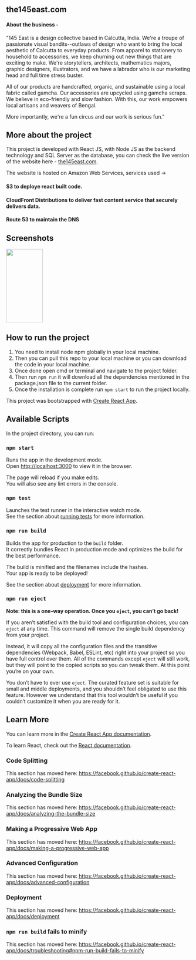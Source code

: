 ## the145east.com

#### About the business - 

"145 East is a design collective based in Calcutta, India. We're a troupe of passionate visual bandits--outlaws of design who want to bring the local aesthetic of Calcutta to everyday products. From apparel to stationery to household to accessories, we keep churning out new things that are exciting to make. We're storytellers, architects, mathematics majors, graphic designers, illustrators, and we have a labrador who is our marketing head and full time stress buster. 

All of our products are handcrafted, organic, and sustainable using a local fabric called gamcha. Our accessories are upcycled using gamcha scraps. We believe in eco-friendly and slow fashion. With this, our work empowers local artisans and weavers of Bengal. 

More importantly, we're a fun circus and our work is serious fun."

## More about the project

This project is developed with React JS, with Node JS as the backend technology and SQL Server as the database, you can check the live version of the website here - [the145east.com](https://the145east.com).

The website is hosted on Amazon Web Services, services used ->

#### S3 to deploye react built code.

#### CloudFront Distributions to deliver fast content service that securely delivers data.

#### Route 53 to maintain the DNS

## Screenshots

<div><span><img style="width:100px;height:200px" src="https://s3.ap-south-1.amazonaws.com/145east.com-files/images/static/screenShot_1.png"/></span></div>

## How to run the project

1. You need to install node npm globally in your local machine.
2. Then you can pull this repo to your local machine or you can download the code in your local machine.
3. Once done open cmd or terminal and navigate to the project folder.
4. Then run `npm run` it will download all the dependencies mentioned in the package.json file to the current folder.
5. Once the installation is complete run `npm start` to run the project locally.

This project was bootstrapped with [Create React App](https://github.com/facebook/create-react-app).

## Available Scripts

In the project directory, you can run:

### `npm start`

Runs the app in the development mode.<br>
Open [http://localhost:3000](http://localhost:3000) to view it in the browser.

The page will reload if you make edits.<br>
You will also see any lint errors in the console.

### `npm test`

Launches the test runner in the interactive watch mode.<br>
See the section about [running tests](https://facebook.github.io/create-react-app/docs/running-tests) for more information.

### `npm run build`

Builds the app for production to the `build` folder.<br>
It correctly bundles React in production mode and optimizes the build for the best performance.

The build is minified and the filenames include the hashes.<br>
Your app is ready to be deployed!

See the section about [deployment](https://facebook.github.io/create-react-app/docs/deployment) for more information.

### `npm run eject`

**Note: this is a one-way operation. Once you `eject`, you can’t go back!**

If you aren’t satisfied with the build tool and configuration choices, you can `eject` at any time. This command will remove the single build dependency from your project.

Instead, it will copy all the configuration files and the transitive dependencies (Webpack, Babel, ESLint, etc) right into your project so you have full control over them. All of the commands except `eject` will still work, but they will point to the copied scripts so you can tweak them. At this point you’re on your own.

You don’t have to ever use `eject`. The curated feature set is suitable for small and middle deployments, and you shouldn’t feel obligated to use this feature. However we understand that this tool wouldn’t be useful if you couldn’t customize it when you are ready for it.

## Learn More

You can learn more in the [Create React App documentation](https://facebook.github.io/create-react-app/docs/getting-started).

To learn React, check out the [React documentation](https://reactjs.org/).

### Code Splitting

This section has moved here: https://facebook.github.io/create-react-app/docs/code-splitting

### Analyzing the Bundle Size

This section has moved here: https://facebook.github.io/create-react-app/docs/analyzing-the-bundle-size

### Making a Progressive Web App

This section has moved here: https://facebook.github.io/create-react-app/docs/making-a-progressive-web-app

### Advanced Configuration

This section has moved here: https://facebook.github.io/create-react-app/docs/advanced-configuration

### Deployment

This section has moved here: https://facebook.github.io/create-react-app/docs/deployment

### `npm run build` fails to minify

This section has moved here: https://facebook.github.io/create-react-app/docs/troubleshooting#npm-run-build-fails-to-minify
